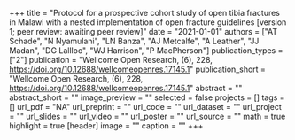 +++
title = "Protocol for a prospective cohort study of open tibia fractures in Malawi with a nested implementation of open fracture guidelines [version 1; peer review: awaiting peer review]"
date = "2021-01-01"
authors = ["AT Schade", "N Nyamulani", "LN Banza", "AJ Metcalfe", "A Leather", "JJ Madan", "DG Lallloo", "WJ Harrison", "P MacPherson"]
publication_types = ["2"]
publication = "Wellcome Open Research, (6), 228, https://doi.org/10.12688/wellcomeopenres.17145.1"
publication_short = "Wellcome Open Research, (6), 228, https://doi.org/10.12688/wellcomeopenres.17145.1"
abstract = ""
abstract_short = ""
image_preview = ""
selected = false
projects = []
tags = []
url_pdf = "NA"
url_preprint = ""
url_code = ""
url_dataset = ""
url_project = ""
url_slides = ""
url_video = ""
url_poster = ""
url_source = ""
math = true
highlight = true
[header]
image = ""
caption = ""
+++
